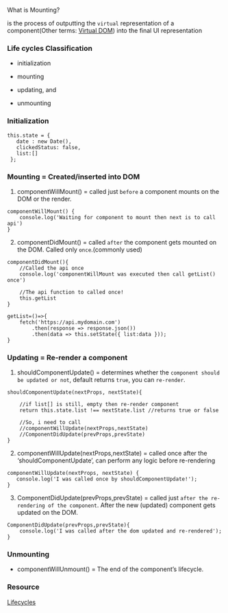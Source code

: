 What is Mounting?

is the process of outputting the `virtual` representation of a component(Other terms: [Virtual DOM](https://stackoverflow.com/questions/21965738/what-is-virtual-dom)) into the final UI representation


### Life cycles Classification

- initialization

- mounting

- updating, and

- unmounting


### Initialization

```
this.state = {
   date : new Date(),
   clickedStatus: false,
   list:[]
 };
```

### Mounting = Created/inserted into DOM

1. componentWillMount() =  called just `before` a component mounts on the DOM or the render.

```
componentWillMount() {
    console.log('Waiting for component to mount then next is to call api')
}
```

2. componentDidMount()  =  called `after` the component gets mounted on the DOM. Called only `once`.(commonly used)

```
componentDidMount(){
	//Called the api once
	console.log('componentWillMount was executed then call getList() once')

	//The api function to called once!
	this.getList
}

getList=()=>{
    fetch('https://api.mydomain.com')
        .then(response => response.json())
        .then(data => this.setState({ list:data }));
}
```

### Updating = Re-render a component

1. shouldComponentUpdate() = determines whether the `component should be updated or not`, default returns `true`, you can `re-render`.

```
shouldComponentUpdate(nextProps, nextState){

	//if list[] is still, empty then re-render component
    return this.state.list !== nextState.list //returns true or false

    //So, i need to call
    //componentWillUpdate(nextProps,nextState)
    //ComponentDidUpdate(prevProps,prevState)
}
```

2. componentWillUpdate(nextProps,nextState) =  called once after the ‘shouldComponentUpdate’, can perform any logic before re-rendering

```
componentWillUpdate(nextProps, nextState) {
   console.log('I was called once by shouldComponentUpdate!');
}
```

3. ComponentDidUpdate(prevProps,prevState) = called just `after the re-rendering of the component`. After the new (updated) component gets updated on the DOM.

```
ComponentDidUpdate(prevProps,prevState){
	console.log('I was called after the dom updated and re-rendered');
}
```

### Unmounting
- componentWillUnmount() = The end of the component’s lifecycle.




### Resource

[Lifecycles](https://www.freecodecamp.org/news/how-to-understand-a-components-lifecycle-methods-in-reactjs-e1a609840630/)